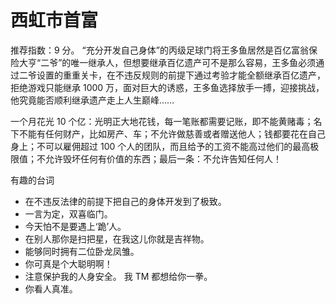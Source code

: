 # 西虹市首富

推荐指数：9 分。
“充分开发自己身体”的丙级足球门将王多鱼居然是百亿富翁保险大亨“二爷”的唯一继承人，但想要继承百亿遗产可不是那么容易，王多鱼必须通过二爷设置的重重关卡，在不违反规则的前提下通过考验才能全额继承百亿遗产，拒绝游戏只能继承 1000 万，面对巨大的诱惑，王多鱼选择放手一搏，迎接挑战，他究竟能否顺利继承遗产走上人生巅峰……

一个月花光 10 个亿：光明正大地花钱，每一笔账都需要记账，即不能黄赌毒；名下不能有任何财产，比如房产、车；不允许做慈善或者赠送他人；钱都要花在自己身上；不可以雇佣超过 100 个人的团队，而且给予的工资不能高过他们的最高极限值；不允许毁坏任何有价值的东西；最后一条：不允许告知任何人！

有趣的台词
- 在不违反法律的前提下把自己的身体开发到了极致。
- 一言为定，双喜临门。
- 今天怕不是要遇上‘跪’人。
- 在别人那你是扫把星，在我这儿你就是吉祥物。
- 能够同时拥有二位卧龙凤雏。
- 你可真是个大聪明啊！
- 注意保护我的人身安全。  我 TM 都想给你一拳。
- 你看人真准。
